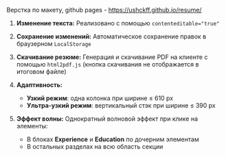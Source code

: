 Верстка по макету, github pages - https://ushckff.github.io/resume/

1. **Изменение текста:**
   Реализовано с помощью `contenteditable="true"`

2. **Сохранение изменений:**
   Автоматическое сохранение правок в браузерном `LocalStorage`
   
4. **Скачивание резюме:**
   Генерация и скачивание PDF на клиенте с помощью `html2pdf.js` (кнопка скачивания не отображается в итоговом файле)

5. **Адаптивность:**
   - **Узкий режим**: одна колонка при ширине ≤ 610 px
   - **Ультра-узкий режим**: вертикальный стэк при ширине ≤ 390 px

6. **Эффект волны:**
   Однократный волновой эффект при клике на элементы:
   - В блоках **Experience** и **Education** по дочерним элементам
   - В остальных разделах на всю область секции
